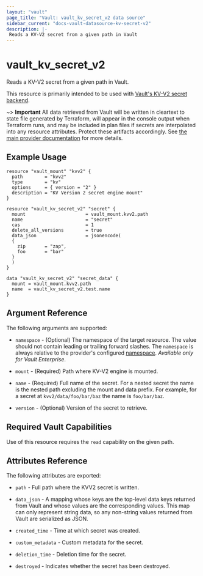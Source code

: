 ```yaml
---
layout: "vault"
page_title: "Vault: vault_kv_secret_v2 data source"
sidebar_current: "docs-vault-datasource-kv-secret-v2"
description: |-
 Reads a KV-V2 secret from a given path in Vault
---
```


# vault\_kv\_secret\_v2

Reads a KV-V2 secret from a given path in Vault.

This resource is primarily intended to be used with
[Vault's KV-V2 secret backend](https://www.vaultproject.io/docs/secrets/kv/kv-v2).

~> **Important** All data retrieved from Vault will be
written in cleartext to state file generated by Terraform, will appear in
the console output when Terraform runs, and may be included in plan files
if secrets are interpolated into any resource attributes.
Protect these artifacts accordingly. See
[the main provider documentation](../index.html)
for more details.

## Example Usage

```hcl
resource "vault_mount" "kvv2" {
  path        = "kvv2"
  type        = "kv"
  options     = { version = "2" }
  description = "KV Version 2 secret engine mount"
}

resource "vault_kv_secret_v2" "secret" {
  mount                      = vault_mount.kvv2.path
  name                       = "secret"
  cas                        = 1
  delete_all_versions        = true
  data_json                  = jsonencode(
  {
    zip       = "zap",
    foo       = "bar"
  }
  )
}

data "vault_kv_secret_v2" "secret_data" {
  mount = vault_mount.kvv2.path
  name  = vault_kv_secret_v2.test.name
}
```

## Argument Reference

The following arguments are supported:

* `namespace` - (Optional) The namespace of the target resource.
  The value should not contain leading or trailing forward slashes.
  The `namespace` is always relative to the provider's configured [namespace](../index.html#namespace).
  *Available only for Vault Enterprise*.

* `mount` - (Required) Path where KV-V2 engine is mounted.

* `name` - (Required) Full name of the secret. For a nested secret
  the name is the nested path excluding the mount and data
  prefix. For example, for a secret at `kvv2/data/foo/bar/baz`
  the name is `foo/bar/baz`.

* `version` - (Optional) Version of the secret to retrieve.

## Required Vault Capabilities

Use of this resource requires the `read` capability on the given path.

## Attributes Reference

The following attributes are exported:

* `path` - Full path where the KVV2 secret is written.

* `data_json` - A mapping whose keys are the top-level data keys returned from
  Vault and whose values are the corresponding values. This map can only
  represent string data, so any non-string values returned from Vault are
  serialized as JSON.

* `created_time` - Time at which secret was created.

* `custom_metadata` - Custom metadata for the secret.

* `deletion_time` - Deletion time for the secret.

* `destroyed` - Indicates whether the secret has been destroyed.